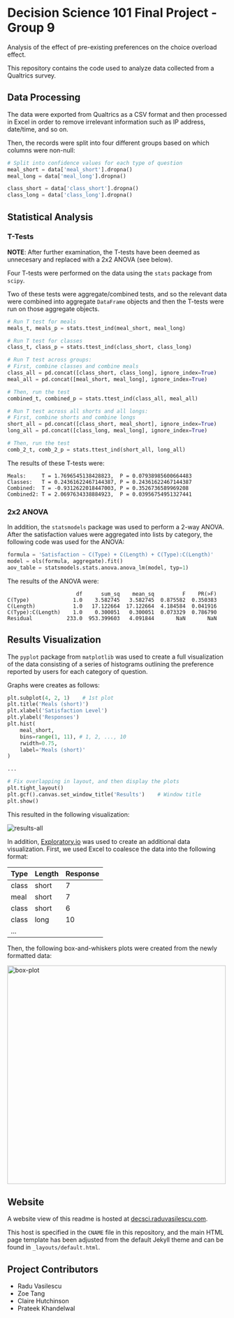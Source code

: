 # Decision Science 101 Final Project - Group 9

Analysis of the effect of pre-existing preferences on the choice overload effect.

This repository contains the code used to analyze data collected from a Qualtrics survey.

## Data Processing

The data were exported from Qualtrics as a CSV format and then processed in Excel in order to remove irrelevant information such as IP address, date/time, and so on.

Then, the records were split into four different groups based on which columns were non-null:

```python
# Split into confidence values for each type of question
meal_short = data['meal_short'].dropna()
meal_long = data['meal_long'].dropna()

class_short = data['class_short'].dropna()
class_long = data['class_long'].dropna()
```

## Statistical Analysis

### T-Tests

**NOTE**: After further examination, the T-tests have been deemed as unnecesary and replaced with a 2x2 ANOVA (see below).


Four T-tests were performed on the data using the `stats` package from `scipy`.

Two of these tests were aggregate/combined tests, and so the relevant data were combined into aggregate `DataFrame` objects and then the T-tests were run on those aggregate objects.

```python
# Run T test for meals
meals_t, meals_p = stats.ttest_ind(meal_short, meal_long)

# Run T test for classes
class_t, class_p = stats.ttest_ind(class_short, class_long)

# Run T test across groups:
# First, combine classes and combine meals
class_all = pd.concat([class_short, class_long], ignore_index=True)
meal_all = pd.concat([meal_short, meal_long], ignore_index=True)

# Then, run the test
combined_t, combined_p = stats.ttest_ind(class_all, meal_all)

# Run T test across all shorts and all longs:
# First, combine shorts and combine longs
short_all = pd.concat([class_short, meal_short], ignore_index=True)
long_all = pd.concat([class_long, meal_long], ignore_index=True)

# Then, run the test
comb_2_t, comb_2_p = stats.ttest_ind(short_all, long_all)
```

The results of these T-tests were:

```
Meals:     T = 1.7696545138428823,  P = 0.07938985600664483
Classes:   T = 0.24361622467144387, P = 0.24361622467144387
Combined:  T = -0.9312622018447003, P = 0.3526736589969208
Combined2: T = 2.0697634338884923,  P = 0.03956754951327441
```

### 2x2 ANOVA

In addition, the `statsmodels` package was used to perform a 2-way ANOVA. After the satisfaction values
were aggregated into lists by category, the following code was used for the ANOVA:

```python
formula = 'Satisfaction ~ C(Type) + C(Length) + C(Type):C(Length)'
model = ols(formula, aggregate).fit()
aov_table = statsmodels.stats.anova.anova_lm(model, typ=1)
```

The results of the ANOVA were:

```
                      df      sum_sq    mean_sq         F    PR(>F)
C(Type)              1.0    3.582745   3.582745  0.875582  0.350383
C(Length)            1.0   17.122664  17.122664  4.184584  0.041916
C(Type):C(Length)    1.0    0.300051   0.300051  0.073329  0.786790
Residual           233.0  953.399603   4.091844       NaN       NaN
```

## Results Visualization

The `pyplot` package from `matplotlib` was used to create a full visualization of the data consisting of a series of histograms outlining the preference reported by users for each category of question.

Graphs were creates as follows:

```python
plt.subplot(4, 2, 1)    # 1st plot
plt.title('Meals (short)')
plt.xlabel('Satisfaction Level')
plt.ylabel('Responses')
plt.hist(
    meal_short,
    bins=range(1, 11), # 1, 2, ..., 10
    rwidth=0.75,
    label='Meals (short)'
)

...

# Fix overlapping in layout, and then display the plots
plt.tight_layout()
plt.gcf().canvas.set_window_title('Results')    # Window title
plt.show()
```

This resulted in the following visualization:

![results-all](https://user-images.githubusercontent.com/10100323/48680965-7879a200-eb6d-11e8-83e7-04011268514a.png)

In addition, [Exploratory.io](https://exploratory.io) was used to create an additional data visualization. First, we used Excel to coalesce the data into the following format:

| Type | Length | Response |
| ---- | ------ | -------- |
| class | short | 7 |
| meal | short | 7 |
| class | short | 6 |
| class | long | 10 |
| ... | 

Then, the following box-and-whiskers plots were created from the newly formatted data:

<img alt="box-plot" height="500" src="https://user-images.githubusercontent.com/10100323/49200394-91066b00-f36a-11e8-9bdd-b3f2b9e91c96.png">


## Website

A website view of this readme is hosted at [decsci.raduvasilescu.com](http://decsci.raduvasilescu.com).

This host is specified in the `CNAME` file in this repository, and the main HTML page template has been adjusted
from the default Jekyll theme and can be found in `_layouts/default.html`.

## Project Contributors

- Radu Vasilescu
- Zoe Tang
- Claire Hutchinson
- Prateek Khandelwal
